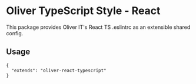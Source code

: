 # Oliver TypeScript Style - React

This package provides Oliver IT's React TS .eslintrc as an extensible shared config.


## Usage

```
{
  "extends": "oliver-react-typescript"
}
```

